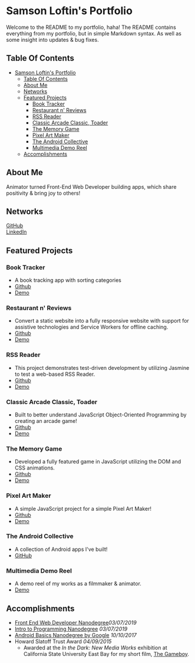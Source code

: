 # Samson Loftin's Portfolio

Welcome to the README to my portfolio, haha! The README contains everything from my portfolio, but in simple Markdown syntax. As well as some insight into updates & bug fixes.

## Table Of Contents

- [Samson Loftin's Portfolio](#Samson-Loftins-Portfolio)
  - [Table Of Contents](#Table-Of-Contents)
  - [About Me](#About-Me)
  - [Networks](#Networks)
  - [Featured Projects](#Featured-Projects)
    - [Book Tracker](#Book-Tracker)
    - [Restaurant n' Reviews](#Restaurant-n-Reviews)
    - [RSS Reader](#RSS-Reader)
    - [Classic Arcade Classic, Toader](#Classic-Arcade-Classic-Toader)
    - [The Memory Game](#The-Memory-Game)
    - [Pixel Art Maker](#Pixel-Art-Maker)
    - [The Android Collective](#The-Android-Collective)
    - [Multimedia Demo Reel](#Multimedia-Demo-Reel)
  - [Accomplishments](#Accomplishments)

## About Me

Animator turned Front-End Web Developer building apps, which share positivity & bring joy to others!

## Networks

[GitHub](https://github.com/samsonloftin/)  
[LinkedIn](https://www.linkedin.com/in/samsonloftin/)  

## Featured Projects

### Book Tracker

- A book tracking app with sorting categories
- [Github](https://github.com/samsonloftin/book-tracker-9000)
- [Demo](https://www.samsonloftin.com/book-tracker-9000/)

### Restaurant n' Reviews

- Convert a static website into a fully responsive website with support for assistive technologies and Service Workers for offline caching.
- [Github](https://github.com/samsonloftin/restaurants-n-reviews)
- [Demo](https://www.samsonloftin.com/restaurants-n-reviews/)

### RSS Reader

- This project demonstrates test-driven development by utilizing Jasmine to test a web-based RSS Reader.
- [Github](https://github.com/samsonloftin/rss-reader)
- [Demo](https://samsonloftin.github.io/rss-reader/)

### Classic Arcade Classic, Toader

- Built to better understand JavaScript Object-Oriented Programming by creating an arcade game!
- [Github](https://github.com/samsonloftin/classic-arcade-classic-toader)
- [Demo](https://samsonloftin.github.io/classic-arcade-classic-toader/)

### The Memory Game

- Developed a fully featured game in JavaScript utilizing the DOM and CSS animations.
- [Github](https://github.com/samsonloftin/the-memory-game)
- [Demo](https://samsonloftin.github.io/The-Memory-Game/)

### Pixel Art Maker

- A simple JavaScript project for a simple Pixel Art Maker!
- [Github](https://github.com/samsonloftin/pixel-art-maker)
- [Demo](https://samsonloftin.github.io/pixel-art-maker/)

### The Android Collective

- A collection of Android apps I've built!
- [GitHub](https://github.com/samsonloftin/the-android-collective)

### Multimedia Demo Reel

- A demo reel of my works as a filmmaker & animator.
- [Demo](https://youtu.be/Mp3bRlSl448)

## Accomplishments

- [Front End Web Developer Nanodegree](https://confirm.udacity.com/FDFPDLSL)*03/07/2019*
- [Intro to Programming Nanodegree](https://confirm.udacity.com/FDFPDLSL) *03/07/2019*
- [Android Basics Nanodegree by Google](https://confirm.udacity.com/TTNWDSXN) *10/10/2017*
- Howard Slatoff Trust Award *04/09/2015*
  - Awarded at the *In the Dark: New Media Works* exhibition at California State University East Bay for my short film, [The Gameboy](https://youtu.be/e2kZOTx0UCE).
